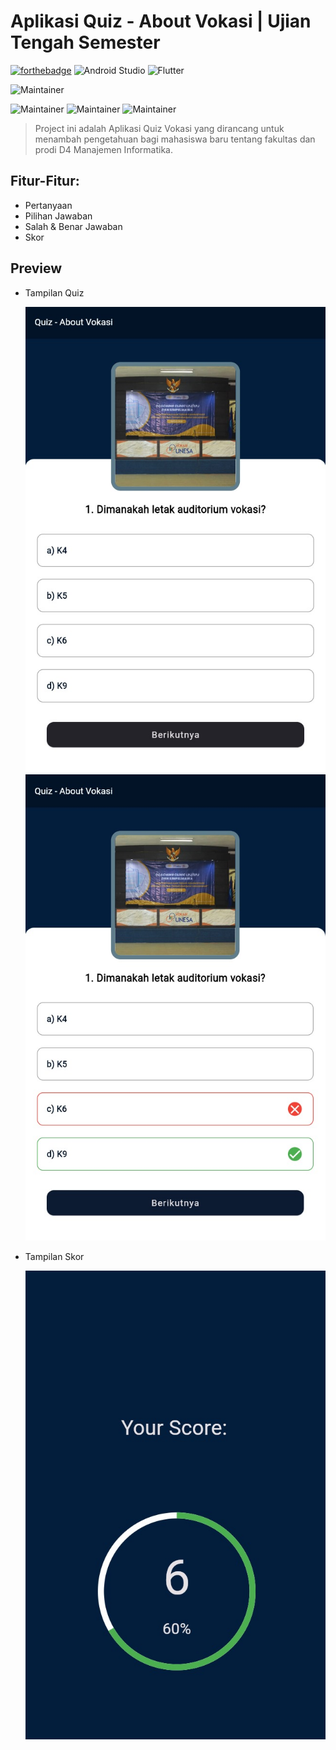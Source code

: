 # Aplikasi Quiz - About Vokasi | Ujian Tengah Semester

 [![forthebadge](https://forthebadge.com/images/badges/built-with-love.svg)](https://forthebadge.com)
![Android Studio](https://img.shields.io/badge/android%20studio-346ac1?style=for-the-badge&logo=android%20studio&logoColor=white) ![Flutter](https://img.shields.io/badge/Flutter-%2302569B.svg?style=for-the-badge&logo=Flutter&logoColor=white)

![Maintainer](https://img.shields.io/badge/Author-Kelompok_7_|_MI_2022_B-purple) 

![Maintainer](https://img.shields.io/badge/Author-Feis_Aulia_F_|_22091397053-blue)
![Maintainer](https://img.shields.io/badge/Author-Berlin_Marsyah_Yustina_|_22091397062-blue)
![Maintainer](https://img.shields.io/badge/Author-Tsamarah_Mu'adzah_Lubis_|_22091397074-blue)

> Project ini adalah Aplikasi Quiz Vokasi yang dirancang untuk menambah pengetahuan bagi mahasiswa baru tentang fakultas dan prodi D4 Manajemen Informatika.

## Fitur-Fitur:
- Pertanyaan
- Pilihan Jawaban
- Salah & Benar Jawaban
- Skor

## Preview
- Tampilan Quiz
  
  <img src="preview/awal.jpg">
  <img src="preview/setelahawal.jpg">
  
- Tampilan Skor
  
  <img src="preview/score.jpg">
  
  
  
